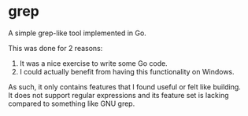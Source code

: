 grep
====

A simple grep-like tool implemented in Go.

This was done for 2 reasons:

1) It was a nice exercise to write some Go code.
2) I could actually benefit from having this functionality on Windows.

As such, it only contains features that I found useful or felt like building.  
It does not support regular expressions and its feature set is lacking compared to something like GNU grep.

